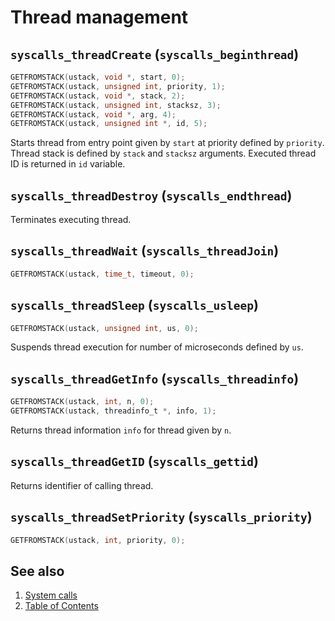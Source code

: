 # Thread management

## `syscalls_threadCreate` (`syscalls_beginthread`)

````C
GETFROMSTACK(ustack, void *, start, 0);
GETFROMSTACK(ustack, unsigned int, priority, 1);
GETFROMSTACK(ustack, void *, stack, 2);
GETFROMSTACK(ustack, unsigned int, stacksz, 3);
GETFROMSTACK(ustack, void *, arg, 4);
GETFROMSTACK(ustack, unsigned int *, id, 5);
````

Starts thread from entry point given by `start` at priority defined by `priority`. Thread stack is defined by `stack`
and `stacksz` arguments. Executed thread ID is returned in `id` variable.

## `syscalls_threadDestroy` (`syscalls_endthread`)

Terminates executing thread.

## `syscalls_threadWait` (`syscalls_threadJoin`)

````C
GETFROMSTACK(ustack, time_t, timeout, 0);
````

## `syscalls_threadSleep` (`syscalls_usleep`)

````C
GETFROMSTACK(ustack, unsigned int, us, 0);
````

Suspends thread execution for number of microseconds defined by `us`.

## `syscalls_threadGetInfo` (`syscalls_threadinfo`)

````C
GETFROMSTACK(ustack, int, n, 0);
GETFROMSTACK(ustack, threadinfo_t *, info, 1);
````

Returns thread information `info` for thread given by `n`.

## `syscalls_threadGetID` (`syscalls_gettid`)

Returns identifier of calling thread.

## `syscalls_threadSetPriority` (`syscalls_priority`)

````C
GETFROMSTACK(ustack, int, priority, 0);
````

## See also

1. [System calls](syscalls.md)
2. [Table of Contents](../../README.md)
